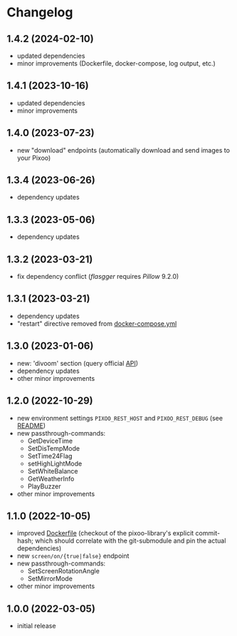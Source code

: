 # Changelog

## 1.4.2 (2024-02-10)

* updated dependencies
* minor improvements (Dockerfile, docker-compose, log output, etc.)

## 1.4.1 (2023-10-16)

* updated dependencies
* minor improvements

## 1.4.0 (2023-07-23)

* new "download" endpoints (automatically download and send images to your Pixoo)

## 1.3.4 (2023-06-26)

* dependency updates

## 1.3.3 (2023-05-06)

* dependency updates

## 1.3.2 (2023-03-21)

* fix dependency conflict (_flasgger_ requires _Pillow_ 9.2.0)

## 1.3.1 (2023-03-21)

* dependency updates
* "restart" directive removed from [docker-compose.yml](docker-compose.yml) 

## 1.3.0 (2023-01-06)

* new: 'divoom' section (query official [API](https://app.divoom-gz.com))
* dependency updates
* other minor improvements

## 1.2.0 (2022-10-29)

* new environment settings `PIXOO_REST_HOST` and `PIXOO_REST_DEBUG` (see [README](README.md))
* new passthrough-commands:
  * GetDeviceTime
  * SetDisTempMode
  * SetTime24Flag
  * setHighLightMode
  * SetWhiteBalance
  * GetWeatherInfo
  * PlayBuzzer
* other minor improvements

## 1.1.0 (2022-10-05)

* improved [Dockerfile](Dockerfile) (checkout of the pixoo-library's explicit commit-hash; which should correlate with the git-submodule and pin the actual dependencies)
* new `screen/on/{true|false}` endpoint
* new passthrough-commands:
  * SetScreenRotationAngle
  * SetMirrorMode
* other minor improvements

## 1.0.0 (2022-03-05)

* initial release
